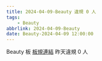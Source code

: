 ```yaml
---
title: 2024-04-09-Beauty 違規 0 人
tags:
    - Beauty
abbrlink: 2024-04-09-Beauty
date: Beauty-2024-04-09 12:00:00
---
```

Beauty 板 [板規連結](https://www.ptt.cc/bbs/Beauty/M.1630069980.A.84B.html)
昨天違規 0 人
